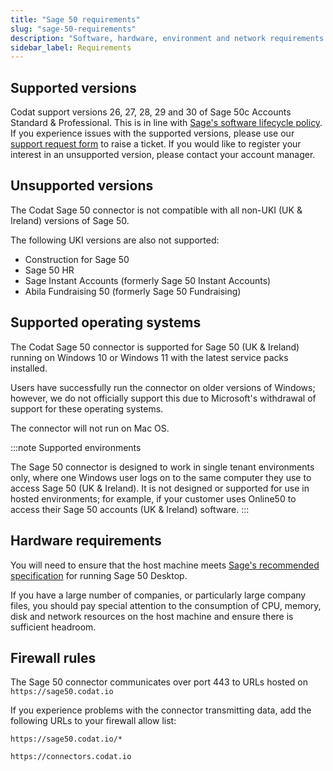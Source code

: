 ```yaml
---
title: "Sage 50 requirements"
slug: "sage-50-requirements"
description: "Software, hardware, environment and network requirements and configurations"
sidebar_label: Requirements
---
```


## Supported versions

Codat support versions 26, 27, 28, 29 and 30 of Sage 50c Accounts Standard & Professional. This is in line with <a className="external" href="https://gb-kb.sage.com/portal/app/portlets/results/viewsolution.jsp?solutionid=200427112228593" target="_blank">Sage's software lifecycle policy</a>. If you experience issues with the supported versions, please use our [support request form](https://codat.zendesk.com/hc/en-gb/requests/new) to raise a ticket. If you would like to register your interest in an unsupported version, please contact your account manager.

## Unsupported versions

The Codat Sage 50 connector is not compatible with all non-UKI (UK & Ireland) versions of Sage 50.

The following UKI versions are also not supported:

- Construction for Sage 50
- Sage 50 HR
- Sage Instant Accounts (formerly Sage 50 Instant Accounts)
- Abila Fundraising 50 (formerly Sage 50 Fundraising)

## Supported operating systems

The Codat Sage 50 connector is supported for Sage 50 (UK & Ireland) running on Windows 10 or Windows 11 with the latest service packs installed.

Users have successfully run the connector on older versions of Windows; however, we do not officially support this due to Microsoft's withdrawal of support for these operating systems.

The connector will not run on Mac OS.

:::note Supported environments

The Sage 50 connector is designed to work in single tenant environments only, where one Windows user logs on to the same computer they use to access Sage 50 (UK & Ireland). It is not designed or supported for use in hosted environments; for example, if your customer uses Online50 to access their Sage 50 accounts (UK & Ireland) software.
:::

## Hardware requirements

You will need to ensure that the host machine meets [Sage's recommended specification](https://gb-kb.sage.com/portal/app/portlets/results/viewsolution.jsp?solutionid=200427112205533&hypermediatext=null#) for running Sage 50 Desktop.

If you have a large number of companies, or particularly large company files, you should pay special attention to the consumption of CPU, memory, disk and network resources on the host machine and ensure there is sufficient headroom.

## Firewall rules

The Sage 50 connector communicates over port 443 to URLs hosted on `https://sage50.codat.io`

If you experience problems with the connector transmitting data, add the following URLs to your firewall allow list:

`https://sage50.codat.io/*`

`https://connectors.codat.io`
